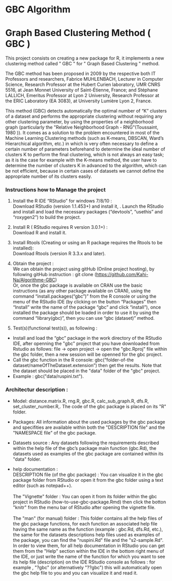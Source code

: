 # GBC Algorithm 

# Graph Based Clustering Method ( GBC ) 
  This project consists on creating a new package for R, it implements a new clustering method called " GBC " for " Graph Based Clustering " method. 

  The GBC method has been proposed in 2009 by the respective both IT Professors and researchers, Fabrice MUHLENBACH, Lecturer in Computer Science, Research Professor at the Hubert Curien laboratory, UMR CNRS 5516, at Jean Monnet University of Saint-Étienne, France; and Stéphane LALLICH, Emeritus Professor at Lyon 2 University, Research Professor at the ERIC Laboratory (EA 3083), at University Lumière Lyon 2, France.

  This method (GBC) detects automatically the optimal number of “K” clusters of a dataset and performs the appropriate clustering without requiring any other clustering parameter, by using the properties of a neighborhood graph (particularly the "Relative Neighborhood Graph - RNG"(Toussaint, 1980 )). It comes as a solution to the problem encountered in most of the Machine Learning Clustering methods (such as K-means, DBSCAN, Ward’s Hierarchical algorithm, etc.) in which is very often necessary to define a certain number of parameters beforehand to determine the ideal number of clusters K to perform the final clustering, which is not always an easy task; as it is the case for example with the K-means method, the user have to determine the number of clusters K in advanced to the algorithm, which can be not efficient, because in certain cases of datasets we cannot define the appropriate number of its clusters easily.

### Instructions how to Manage the project

1.	Install  the R IDE “RStudio”  for windows 7/8/10 : <br/> Download RStudio (version 1.1.453+) and install it, . Launch the RStudio and install and load the necessary packages (“devtools”, “usethis” and “roxygen2”) to build the project.
2.	Install R ( RStudio requires R version 3.0.1+) : <br/> Download R and install it.
3.	Install Rtools (Creating or using an R package requires the Rtools to be installed): <br/> Download Rtools (version R 3.3.x and later).

2. Obtain the project : <br/>We can obtain the project using gitHub (Online project hosting), by following gitHub instruction : git clone (https://github.com/Kahi-Na/Algorithme-GBC) <br/> Or, once the gbc package is available on CRAN use the basic instructions (as any other package available on CRAN), using the command “install.packages(“gbc”)” from the R console or using the menu of the RStudio IDE (by clicking on the button “Packages” then “Install” write the name of the package “gbc” and click “install”), once installed the package should be loaded in order to use it by using the command “library(gbc)”, then you can use “gbc (dataset)” method.

4.	Test(s)(functional test(s)), as following :
-	Install and load the “gbc” package in the work directory of the RStudio IDE, after openning the "gbc" project that you have downloaded from Rstudio as follows: file -> open project -> open the "gbc.Rproj" file within the gbc folder, then a  new session will be openned for the gbc project.
-	Call the gbc function in the R console: gbc(“folder-of-the dataset/nameOfTheDataset.extension”) then get the results. Note that the dataset should be placed in the "data" folder of the "gbc" project. 
- Example : gbc("data/ruspini.txt").

### Architectur description : 

 * Model: distance.matrix.R, rng.R, gbc.R, calc_sub_graph.R, dfs.R, set_cluster_number.R,. The code of the gbc package is placed on its "R" folder. <br/>
 * Packages: All information about the used packages by the gbc package and specifities are available within both the "DESCRIPTION file" and the "NAMESPACE file" of the gbc package. <br>
 
 * Datasets source : Any datasets following the requirements described within the help file of the gbc’s package main function (gbc.Rd), the datasets used as examples of the gbc package are contained within its "data" folder.

* help documentation : 
<br> DESCRIPTION file (of the gbc package) : You can visualize it in the gbc package folder from RStudio or open it from the gbc folder using a text editor (such as notepad++).   
<br> The "Vignette" folder : You can open it from its folder within the gbc project in RStudio (how-to-use-gbc-package.Rmd) then click the botton "knitr" from the menu bar of RStudio after opening the vignette file.  
<br> The "man" (for manual) folder : This folder contains all the help files of the gbc package functions, for each function an associated help file having the same name as the function (example : gbc.Rd, dfs.Rd, etc.), the same for the datasets descriptions help files used as examples of the package, you can find the "ruspini.Rd"  file and the "s2-sample.Rd". In order to view them, for all help documentation in RStudio you can get them from the "Help" section within the IDE in the bottom right menu of the IDE, or just write the name of the function for which you want to see its help file (description) on the IDE RStudio console as follows : for example , "?gbc" (or alternatively "??gbc") this will automatically open the gbc help file to you and you can visualize it and read it.

